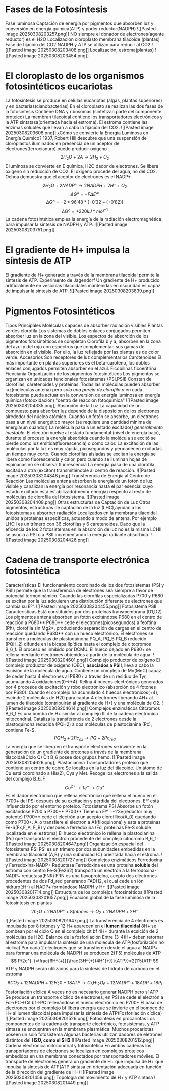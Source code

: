 # Fases de la Fotosíntesis
Fase luminosa
	Captación de energía por pigmentos que absorben luz y conversión en energía química(ATP) y poder reductor(NADPH)
			![[Pasted image 20250308203257.png]]
		NO siempre el donador de electrones(agente reductor) es el H2O
	Localización cloroplasto membrana tilacoide (plantas)
Fase de fijación del CO2
	NADPH y ATP se utilizan para reducir al CO2
			![[Pasted image 20250308203408.png]]
	Localización, estroma(plantas)
	![[Pasted image 20250308203454.png]]
# El cloroplasto de los organismos fotosintéticos eucariotas
La fotosíntesis se produce en células eucariotas (algas, plantas superiores) y en bacterias(cianobacterias)
En el cloroplasto se realizan las dos fases de la fotosíntesis
	Contiene DNA y ribosomas (sintetizan parte del componente proteico)
	La membran tilacoidal contiene los transportadores electrónicos y  la ATP sintatasa(orientada hacia el estroma).
	El estroma contiene las enzimas solubles que llevan a cabo la fijación del CO2.
		![[Pasted image 20250308203608.png]]
	¿Cómo se convierte la Energía Luminosa en Energía Químico?
		1937, Robert Hill descubre que una suspensión de cloroplastos iluminados en presencia de un aceptor de electrones(ferrocianuro) puede producir oxígeno
		$$
	2H_{2}O+2A→2H_{2}+O_{2}
	$$
			E luminosa se convierte en E química, H2O dador de electrones.
			Se libera oxígeno sin reducción de CO2.
			El oxígeno procede del agua, no del  CO2.
		Ochoa demuestra que el aceptor de electrones es el NADP+
		$$
	2H_{2}O+2NADP^{+}→2NADPH+2H^{+}+O_{2}
	$$
	$$
	\Delta Gº=-F\Delta Eº'
	$$
	$$
	\Delta Gº=-2*96'48*(-0'32-(+0'82))
	$$
	$$
	\Delta Gº=+220kJ*mol^{-1}
	$$
	La cadena fotosintética emplea la energía de la radiación electromagnética para impulsar la síntesis de NADPH y ATP.
		![[Pasted image 20250308203751.png]]
# El gradiente de H+ impulsa la síntesis de ATP
El gradiente de H+ generado a través de la membrana tilacoidal permite la síntesis de ATP.
Experimento de  Jagendorf
	Un gradiente de H+ producido artificialmente en vesículas tilacoidales mantenidas en oscuridad es capaz de impulsar la síntesis de ATP.
	![[Pasted image 20250308203839.png]]
# Pigmentos Fotosintéticos 
Tipos
	Principales
		Moléculas capaces de absorber radiación visibles
			Plantas verdes clorofila
			Los sistemas de dobles enlaces conjugados permiten absorber luz en la zona del visible.
		Los espectos de absorción de los pigmentos fotosintéticos se completan
			Clorofila b y a, absorben en la zona del azul y del rojo con espectros que complementan sus gamas de absorción en el visible.
			Por ello, la luz reflejada por las plantas es de color verde.
	Accesorios
		Son receptores de luz complementarios
			Carotenoides
				El más importante en plantas superiores  es el beta-caroteno, los dobles enlaces conjugados permiten absorber en el azul.
			Ficobilinas
				ficoeritrina
				Ficociania
Organización de los pigmentos fotosintéticos
	Los pigmentos se organizan en unidades funcionales fotosistemas (PSI,PSII)
		Constan de clorofilas, caretenoides y proteínas.
		Todas las moléculas pueden absorber luz(moléculas antena) pero *solo una pareja de clorofila a* en cada fotosistema pueda actuar en la conversión de energía luminosa en energía química (fotooxidación) "centro de reacción fotoquímica"
			![[Pasted image 20250308204335.png]]
Absorción de la Luz
	La capacidad de un compuesto para absorber luz depende de la disposición de los electrones alrededor del núcleo atómico.
	Cuando un fotón se absorbe, un electrones  pasa a un nivel energético mayor (se requiere una cantidad mínima de energía(un cuando))
		La molécula pasa a un estado excitado(*) generalmente inestable*.
		El electrón vuelve al estado fundamental (nivel de energía bajo), durante el proceso la energía absorbida cuando la molécula se excitó se pierde como luz emitida(fluorescencia) o como calor.
		La excitación de las moléculas por la luz es muy rápida, picosegundos y permanecen excitadas un tiempo muy corto.
	Cuando clorofilas aisladas se excitan la energía se libera como fluorescencia y calor, pero cuando se iluminan hojas de espinacas no se observa fluorescencia
	La energía pasa de una clorofila excitada a otra (excitón) transmitiéndole al centro de reacción.
		![[Pasted image 20250308204348.png]]
Transferencia de Energía al Centro de Reacción
	Las moléculas antena absorben la energía de un fotón de luz visible y canalizan la energía por resonancia hasta el par esencial cuyo estado excitado está estabilizado(menor energía) respecto al resto de moléculas de clorofila del fotosistema.
		![[Pasted image 20250308204408.png]]
Otras estructuras de Captación de Luz
	Otros pigmentos, estructuras de captación de la luz (LHC),ayudan a los fotosistemas a absorber radiación
		Localizados en la membrana tilacoidal unidos a proteínas específicas, actuando a modo de antena.
		Por ejemplo LHCII es un trímero con 36 clorofilas y 6 caretenoides.
		Dado que la eficencia de los 2 fotosistemas en la absorción de luz no es la misma LCHII se asocia a PSI o a PSII incrementando la energía radiante absorbida.
			![[Pasted image 20250308204426.png]]
# Cadena de transporte electrónica fotosintética
Características
		El funcionamiento coordinado de los dos fotosistemas (PSI y PSII) permite que la transferencia de electrones sea siempre a favor de potencial termodinámico.
			Cuando las clorofilas especializadas P700 y P680 se excitan por la luz  adquieren una distribución diferente de electrones que cambia su Eº'.
	![[Pasted image 20250308204455.png]]
	Fotosistema PSII
		Características
			Está constituidos por dos proteínas transmembrana (D1,D2)
			Los pigmentos antena absorben un fotón excitándose P680 en el centro de reacción a P680**
			P680** cede el  electrones(picosegundos) a feoftina (Ph), clorofila sin Mg2*, produciendo separación de cargas en el centro de reacción quedando P680** con un hueco electrónico.
			El electrones se transfiere a moléculas de plastoquinona PQ_A, PQ_B
				PQ_B reducido (PQH_2) difunde en la bicapa lipídica hasta el complejo de citocromos B_6_f.
				El proceso es inhibido por DCMU.
			El hueco dejado en P680+ se rellena mediante electrones obtenidos a partir de la molécula de agua.
				![[Pasted image 20250308204601.png]]
		Complejo productor de oxígeno
			El complejo  productor de oxígeno (OEC), **asociados a PSII**, lleva a cabo la escisión de la molécula de agua.
				Contiene un complejo de Mn(MnC) capaz de ceder hasta 4 electrones al P680+ a través de un residuo de Tyr, acumulando 4 oxidaciones(0→+4).
				Rellna 4 huecos electrónicos generados por 4 procesos de excitación y robo electrónico (absorción de 4 fotones por P680).
				Cuando el complejo ha acumulado 4 huecos electrónicos(+4), escinde 2 moléculas de H20 para captar 4 electrones liberando 4H+ al lumen de tilacoide (contribuirán al gradiente de H+) y una molécula de O2.
					![[Pasted image 20250308204614.png]]
		Complejos enzimáticos
			Citcromos B_6_f
				Es una bomba de H+ similar al complejo III de la cadena electrónica mitocondrial.
				Cataliza la transferencia de 2 electrones desde la plastoquinona reducida (PQH2) a dos moléculas de plastocianina (Pc), contiene Fe-S.
			$$
			PQH_{2}+2Pc_{ox}→PQ+2Pc_{red}
			$$
				La energía que se libera en el transporte electrones se invierte en la generación de un gradiente de protones a través de la membrana tilacoidal(Ciclo Q)
				Cit B_6 posee dos grupos hemo.
					![[Pasted image 20250308204626.png]]
			Plastocianina
				Transportadores proteico que contiene un centro de cobre
					Se localiza en la luz del tilacoide.
					Un átomo de Cu está coordinado a His(2), Cys y Met.
					Recoge los electrones a la salida del complejo B_6_F
			$$
			Cu^{2+}→1e^{-}→Cu^{+}
			$$
				Es el dador electrónico que rellena electrónico que rellena el hueco en el P700+ del PSI después de su excitación y pérdida del electrones.
				Eº' está influenciado por el entorno proteico.
	Fotosistema PSI
		Absorbe un fotón excitándose P700 a P700**
			P700** Tiene un Eº' =-1'3v(reductor muy potente)
		P700** cede el electrón a un acepto clorofílico(A_0) quedando como P700+.
			A_o transfiere el electron a A1(filoquinona) y esta a proteínas Fe-S(Fx,F_A, F_B) y después a ferredoxina (Fd, proteínas Fe-S soluble localizada en el estroma)
		El hueco electrónico lo rellena la plastocianina (Pc) que transporta el  electrón procedente del complejo citocromo B_6_f
			![[Pasted image 20250308204647.png]]
		Organización espacial del fotosistema PSI
		PSI es un trímero por dos subunidades embedidas en la membrana tilacoidal (A,B) y una subunidad (C) orientada hacia el estroma.
		![[Pasted image 20250308201727.png]]
		Complejos enzimáticos
		Ferredoxina y Ferredoxina-NADP+ Reductasa
			Ferredoxina es una proteína **soluble** del estroma con centro Fe-S(Fe2S2)
				transporta un electrón a la ferrodoxina-NADP+ reductasa(FNR)
			FRN es una flavoproteína, acepto dos electrones procedentes de dos Fd_red generando FADH2, el cual cede un ión hidruro(:H-) al NADP+ formándose NADPH y H+
				![[Pasted image 20250308201714.png]]
Estructura de los complejos fotosintéticos
![[Pasted image 20250308201657.png]]
Ecuación global de la fase luminosa de la fotosíntesis en plantas
$$
2h_{2}O+2NADP^{+}+8 fotones→O_{2}+2NADPH+2H^{+}
$$
![[Pasted image 20250308201647.png]]
La transferencia de 4 electrones es impulsada por 8 fotones y 12 H+ aparecen en el **lumen tilacoidal**
	8H+ se bombean por el ciclo Q en el complejo cit bf
	4H+ durante la ecsición de 2 moléculas de H2O.
Balance de la fosforilación
	Entre (3-4)H+ deben retornar al estroma para impulsar la síntesis de una molécula de ATP(fosforilación no cíclica)
		Por cada 2 electrones que se transfieren desde el agua al NADP+ para formar una molécula de NADPH se producen 2(1'5) moléculas de ATP
		$$
P/2e^{-}=\frac{6H^{+}}{\frac{3H^{+}(4H^{+})}{ATP}}=2(1'5)ATP
$$
	ATP y NADPH serán utilizados para la síntesis de hidrato de carbono en el estroma
	$$
6CO_{2}+12NADPH+12H_{2}0+18ATP→C_{6}H_{12}O_{6}+12NADP^{+}+18ADP+18P_{i}
$$
Fosforilación cíclica
	A veces no es necesario generar NADPH pero sí ATP
		Se produce un transporte cíclico de electrones, en PSI se cede el electrón a Fd→PC→Cit bf→PC rellenándose el hueco electrónico en P700*
		El  paso de electrones por el complejo bf libera energía que se invierte en el bombeo  de H+ al lumen tilacoidal para impulsar la síntesis de ATP(Fosforilación cíclica)
		![[Pasted image 20250308201526.png]]
Fotosíntesis en procariotas
	Los componentes de la cadena de transporte electrónico, fotosistemas, y ATP sintasa se encuentran en la membrana plasmática.
		Muchos procariotas poseen un solo fotosistema
		Algunas bacterias utilizan dadores de eletrones distintos del **H2O, como el SH2**
	![[Pasted image 20250308201512.png]]
Cadena electrónica mitocondrial y fotosintética
	En ambas cadenas los transportadores de electrones se localizan en complejos proteicos embedidos en una membrana conectados por transportadores móviles.
		El transporte de electrones genera un gradiente de H+ que impulsa de H+ que impulsa la síntesis de ATP(ATP sintasa en orientación adecuada  en función de la dirección del gradiente de H+)
		![[Pasted image 20250308201459.png]]
Topología del movimiento de H+ y ATP sintasa
	![[Pasted image 20250308201449.png]]
